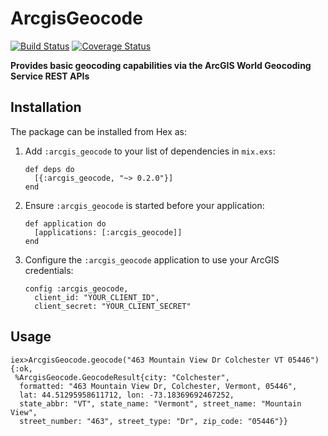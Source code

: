 # ArcgisGeocode

[![Build Status](https://semaphoreci.com/api/v1/rynam0/arcgis_geocode/branches/master/badge.svg)](https://semaphoreci.com/rynam0/arcgis_geocode)
[![Coverage Status](https://coveralls.io/repos/github/rynam0/arcgis_geocode/badge.svg?branch=master)](https://coveralls.io/github/rynam0/arcgis_geocode?branch=master)

**Provides basic geocoding capabilities via the ArcGIS World Geocoding Service REST APIs**

## Installation

The package can be installed from Hex as:

  1. Add `:arcgis_geocode` to your list of dependencies in `mix.exs`:

         def deps do
           [{:arcgis_geocode, "~> 0.2.0"}]
         end

  2. Ensure `:arcgis_geocode` is started before your application:

         def application do
           [applications: [:arcgis_geocode]]
         end

  3. Configure the `:arcgis_geocode` application to use your ArcGIS credentials:

         config :arcgis_geocode,
           client_id: "YOUR_CLIENT_ID",
           client_secret: "YOUR_CLIENT_SECRET"

## Usage

    iex>ArcgisGeocode.geocode("463 Mountain View Dr Colchester VT 05446")
    {:ok,
     %ArcgisGeocode.GeocodeResult{city: "Colchester",
      formatted: "463 Mountain View Dr, Colchester, Vermont, 05446",
      lat: 44.51295958611712, lon: -73.18369692467252,
      state_abbr: "VT", state_name: "Vermont", street_name: "Mountain View",
      street_number: "463", street_type: "Dr", zip_code: "05446"}}
